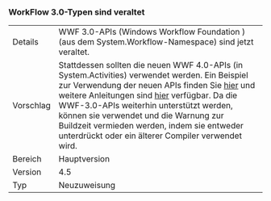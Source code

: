 ### <a name="workflow-30-types-are-obsolete"></a>WorkFlow 3.0-Typen sind veraltet

|   |   |
|---|---|
|Details|WWF 3.0-APIs (Windows Workflow Foundation ) (aus dem System.Workflow-Namespace) sind jetzt veraltet.|
|Vorschlag|Stattdessen sollten die neuen WWF 4.0-APIs (in System.Activities) verwendet werden. Ein Beispiel zur Verwendung der neuen APIs finden Sie [hier](~/docs/framework/windows-workflow-foundation/how-to-update-the-definition-of-a-running-workflow-instance.md) und weitere Anleitungen sind [hier](http://blogs.msdn.com/b/workflowteam/archive/2012/02/08/deprecatingwf3.aspx) verfügbar. Da die WWF-3.0-APIs weiterhin unterstützt werden, können sie verwendet und die Warnung zur Buildzeit vermieden werden, indem sie entweder unterdrückt oder ein älterer Compiler verwendet wird.|
|Bereich|Hauptversion|
|Version|4.5|
|Typ|Neuzuweisung|

